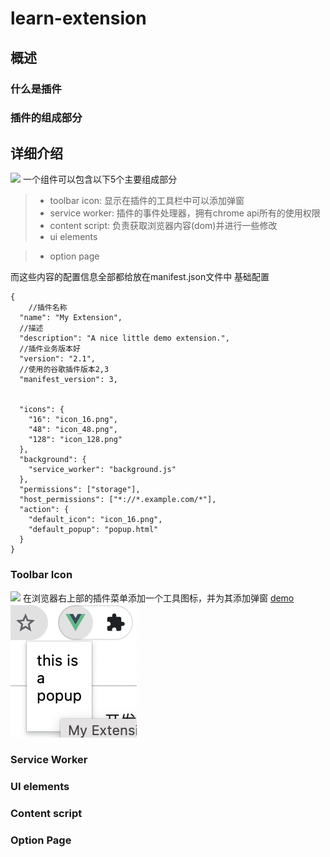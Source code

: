 # learn-extension
## 概述
###  什么是插件
### 插件的组成部分
## 详细介绍
![](https://wd.imgix.net/image/BrQidfK9jaQyIHwdw91aVpkPiib2/466ftDp0EXB4E1XeaGh0.png?auto=format&w=776)
一个组件可以包含以下5个主要组成部分

> * toolbar icon: 显示在插件的工具栏中可以添加弹窗
> * service worker: 插件的事件处理器，拥有chrome api所有的使用权限
> * content script: 负责获取浏览器内容(dom)并进行一些修改
> * ui elements

> * option page

而这些内容的配置信息全部都给放在manifest.json文件中
基础配置

```
{
    //插件名称
  "name": "My Extension",
  //描述
  "description": "A nice little demo extension.",
  //插件业务版本好
  "version": "2.1",
  //使用的谷歌插件版本2,3
  "manifest_version": 3,


  "icons": {
    "16": "icon_16.png",
    "48": "icon_48.png",
    "128": "icon_128.png"
  },
  "background": {
    "service_worker": "background.js"
  },
  "permissions": ["storage"],
  "host_permissions": ["*://*.example.com/*"],
  "action": {
    "default_icon": "icon_16.png",
    "default_popup": "popup.html"
  }
}
```
### Toolbar Icon
![](https://wd.imgix.net/image/BhuKGJaIeLNPW9ehns59NfwqKxF2/ku5Z8MMssgw6MKctpJVI.png?auto=format)
在浏览器右上部的插件菜单添加一个工具图标，并为其添加弹窗
[demo](./add-toolbar/)
![](./add-toolbar/screenshot/screenshot01.png)
### Service Worker

### UI elements
### Content script
### Option Page